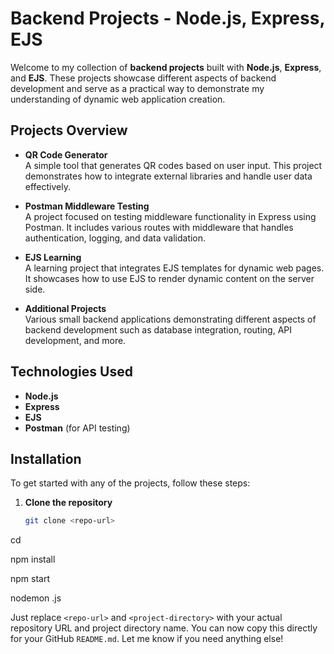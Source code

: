 # Backend Projects - Node.js, Express, EJS

Welcome to my collection of **backend projects** built with **Node.js**, **Express**, and **EJS**. These projects showcase different aspects of backend development and serve as a practical way to demonstrate my understanding of dynamic web application creation.

## Projects Overview

- **QR Code Generator**  
  A simple tool that generates QR codes based on user input. This project demonstrates how to integrate external libraries and handle user data effectively.

- **Postman Middleware Testing**  
  A project focused on testing middleware functionality in Express using Postman. It includes various routes with middleware that handles authentication, logging, and data validation.

- **EJS Learning**  
  A learning project that integrates EJS templates for dynamic web pages. It showcases how to use EJS to render dynamic content on the server side.

- **Additional Projects**  
  Various small backend applications demonstrating different aspects of backend development such as database integration, routing, API development, and more.

## Technologies Used
- **Node.js**  
- **Express**  
- **EJS**  
- **Postman** (for API testing)

## Installation

To get started with any of the projects, follow these steps:

1. **Clone the repository**  
   ```bash
   git clone <repo-url>

cd <project-directory>

npm install

npm start

nodemon <file-name>.js

Just replace `<repo-url>` and `<project-directory>` with your actual repository URL and project directory name. You can now copy this directly for your GitHub `README.md`. Let me know if you need anything else!

